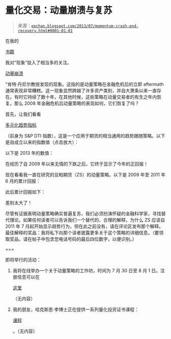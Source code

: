 <!--yml

类别：未分类

日期：2024-05-12 18:59:29

-->

# 量化交易：动量崩溃与复苏

> 来源：[`epchan.blogspot.com/2013/07/momentum-crash-and-recovery.html#0001-01-01`](http://epchan.blogspot.com/2013/07/momentum-crash-and-recovery.html#0001-01-01)

在我的

[书籍](http://www.amazon.com/dp/1118460146/ref=as_li_qf_sp_asin_til?tag=quantitativet-20&camp=14573&creative=327641&linkCode=as1&creativeASIN=1118460146&adid=08VMM7B00KMRE1S0CTQ2&&ref-refURL=http%3A%2F%2Fepchan.blogspot.ca%2F)

我对“现象”投入了相当多的关注。

[动量崩溃](http://papers.ssrn.com/sol3/papers.cfm?abstract_id=1914673)

“肯特·丹尼尔教授发现的现象。这指的是动量策略在金融危机后的立即 aftermath 通常表现非常糟糕。这一现象显然跨越了许多资产类别，并自大萧条以来一直存在。有时它持续了数十年，在其他时候，这些策略在动量交易者的有生之年内恢复。那么 2008 年金融危机后动量策略的表现如何，它们恢复了吗？

首先，让我们看看

[多元化趋势指标](http://www.aftllc.com/dti.html)

（前身为 S&P DTI 指数），这是一个应用于期货的相当通用的趋势跟随策略。以下是自成立以来的指数值（点击放大）：

以下是 2013 年的数值：

在经历了自 2009 年以来无情的下跌之后，它终于显示了今年的正回报！

现在看看我一直在研究的豆粕期货（ZS）的动量策略。以下是 2009 年至 2011 年 6 月的累计回报：

此后累计回报如下：

差别太大了！

尽管有证据表明动量策略确实普遍复苏，我们必须扮演怀疑的金融科学家，寻找替代理论。如果任何读者可以告诉我们一个替代的、合理的解释，为什么 ZS 应该自 2011 年 7 月起开始显示趋势行为，但在此之前没有，请在评论区发布那个解释。最佳解释的奖品：我将私下向那个读者披露更多关于这个策略的详细信息。（要领取奖品，请在帖子中包含您电话号码的最后四位数字，以便识别。）

===

即将举行的活动：

1.  我将在线举办一个关于动量策略的工作坊，时间为 7 月 30 日至 8 月 1 日。注册信息可以在

    [这里](http://www.epchan.com/my-workshops/)

    （无内容）

1.  我的朋友，哈克斯恩·李博士正在提供一系列量化投资证书课程：

    [课程](http://cqi.sg/en/blog/)

    。（无内容）
